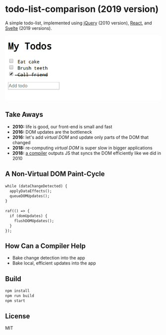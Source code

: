 # todo-list-comparison (2019 version)

A simple todo-list, implemented using [jQuery](https://jquery.com) (2010 version), [React](https://reactjs.org/), and [Svelte](https://svelte.dev/) (2019 versions).

![demo](./docs/screencapture.gif)


## Take Aways

* __2010:__ life is good, our front-end is small and fast
* __2016:__ DOM updates are the bottleneck
* __2016:__ let's add _virtual DOM_ and update only parts of the DOM that changed
* __2018:__ re-computing _virtual DOM_ is super slow in bigger applications
* __2018:__ [a compiler](#how-can-a-compiler-help) outputs JS that syncs the DOM efficiently like we did in 2010


## A Non-Virtual DOM Paint-Cycle

```
while (dataChangeDetected) {
  applyDataEffects();
  queueDOMUpdates();
}

raf(() => {
  if (domUpdates) {
    flushDOMUpdates();
  }
});
```


## How Can a Compiler Help

* Bake change detection into the app
* Bake local, efficient updates into the app


## Build

```
npm install
npm run build
npm start
```


## License

MIT
